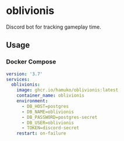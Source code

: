 # oblivionis

Discord bot for tracking gameplay time.

## Usage

### Docker Compose

```yaml
version: '3.7'
services:
  oblivionis:
    image: ghcr.io/hamuko/oblivionis:latest
    container_name: oblivionis
    environment:
      - DB_HOST=postgres
      - DB_NAME=oblivionis
      - DB_PASSWORD=postgres-secret
      - DB_USER=oblivionis
      - TOKEN=discord-secret
    restart: on-failure
```
